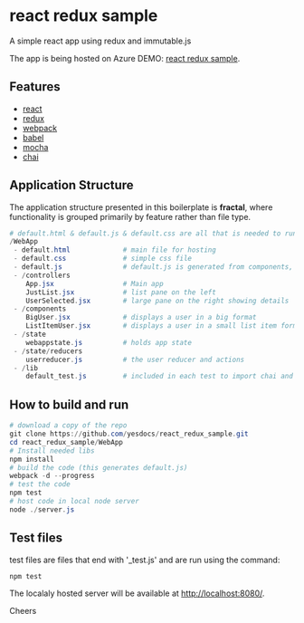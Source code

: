 # react redux sample
A simple react app using redux and immutable.js

The app is being hosted on Azure DEMO: [react redux sample](http://webappsampleredux.azurewebsites.net/).

## Features
* [react](https://github.com/facebook/react)
* [redux](https://github.com/rackt/redux)
* [webpack](https://github.com/webpack/webpack)
* [babel](https://github.com/babel/babel)
* [mocha](https://github.com/mocha)
* [chai](https://github.com/chai)

## Application Structure

The application structure presented in this boilerplate is **fractal**, where functionality is grouped primarily by feature rather than file type.

```powershell
# default.html & default.js & default.css are all that is needed to run the site, default.js is a generated file
/WebApp
 - default.html				# main file for hosting
 - default.css				# simple css file
 - default.js				# default.js is generated from components, controllers, state
 - /controllers
	App.jsx					# Main app
	JustList.jsx			# list pane on the left
	UserSelected.jsx		# large pane on the right showing details
 - /components
	BigUser.jsx				# displays a user in a big format
	ListItemUser.jsx		# displays a user in a small list item format
 - /state
	webappstate.js			# holds app state
 - /state/reducers
	userreducer.js			# the user reducer and actions
 - /lib
	default_test.js			# included in each test to import chai and setup global variables
 ```

 ## How to build and run

```powershell
# download a copy of the repo
git clone https://github.com/yesdocs/react_redux_sample.git
cd react_redux_sample/WebApp
# Install needed libs
npm install
# build the code (this generates default.js)
webpack -d --progress
# test the code
npm test
# host code in local node server
node ./server.js
```

## Test files
test files are files that end with '_test.js' and are run using the command:
```powershell
npm test
```


The localaly hosted server will be available at [http://localhost:8080/](http://localhost:8080/).

Cheers
 
 

